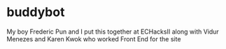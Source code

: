 # buddybot
My boy Frederic Pun and I put this together at ECHacksII along with Vidur Menezes and Karen Kwok who worked Front End for the site
